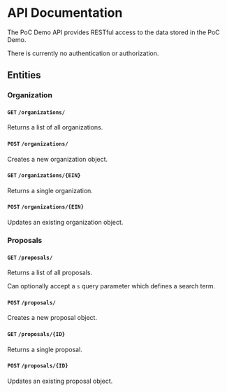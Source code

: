 # API Documentation

The PoC Demo API provides RESTful access to the data stored in the PoC Demo.

There is currently no authentication or authorization.

## Entities

### Organization

#### `GET` `/organizations/`

Returns a list of all organizations.

#### `POST` `/organizations/`

Creates a new organization object.

#### `GET` `/organizations/{EIN}`

Returns a single organization.

#### `POST` `/organizations/{EIN}`

Updates an existing organization object.

### Proposals

#### `GET` `/proposals/`

Returns a list of all proposals.

Can optionally accept a `s` query parameter which defines a search term.

#### `POST` `/proposals/`

Creates a new proposal object.

#### `GET` `/proposals/{ID}`

Returns a single proposal.

#### `POST` `/proposals/{ID}`

Updates an existing proposal object.

